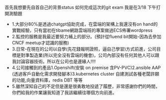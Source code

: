首先我想要先自首自己的背景status 如何完成這次的git exam 我是在3/18 下午打開測驗題
- 1.大部分80%是透過chatgpt協助完成，在雲端的架構上我還沒有on hand的實戰經驗，只有當初在tibame網路雲端班的專案做過ECS佈署wordpress
- 2.監控的服務是我最近要努力補上的部分。(預計從fluend bit開始-因為去參加CNCF meetup才認識的服務)
- 3.日常-在現在的公司以自學(先花錢報明證照，逼自己學習)方式前進，公司目標是對準製造業(所以完全沒有雲端的機會)，公司內部沒有任何其他人可以跟我討論容器技術。所以在公司也是邊緣人!!!!
- 4.公司接觸到的產品1.Openshift(安裝 on premise 含PV-PVC)2.ansible AAP (透過客戶自動化需求開發腳本)3.kubernetes cluster 自建測試各種老闆許願的功能,向量資料庫，redis DBT 等等
- 5.雖然深知自己的不足但是還是很勇敢地投遞了履歷，非常感謝你們的時間，你們給我的作業讓我知道了我該繼續往哪個方向前進。
